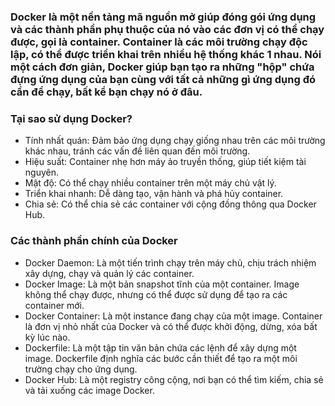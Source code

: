### Docker là một nền tảng mã nguồn mở giúp đóng gói ứng dụng và các thành phần phụ thuộc của nó vào các đơn vị có thể chạy được, gọi là container. Container là các môi trường chạy độc lập, có thể được triển khai trên nhiều hệ thống khác 1  nhau. Nói một cách đơn giản, Docker giúp bạn tạo ra những "hộp" chứa đựng ứng dụng của bạn cùng với tất cả những gì ứng dụng đó cần để chạy, bất kể bạn chạy nó ở đâu.

### Tại sao sử dụng Docker?
- Tính nhất quán: Đảm bảo ứng dụng chạy giống nhau trên các môi trường khác nhau, tránh các vấn đề liên quan đến môi trường.
- Hiệu suất: Container nhẹ hơn máy ảo truyền thống, giúp tiết kiệm tài nguyên.
- Mật độ: Có thể chạy nhiều container trên một máy chủ vật lý.
- Triển khai nhanh: Dễ dàng tạo, vận hành và phá hủy container.
- Chia sẻ: Có thể chia sẻ các container với cộng đồng thông qua Docker Hub.

### Các thành phần chính của Docker
- Docker Daemon: Là một tiến trình chạy trên máy chủ, chịu trách nhiệm xây dựng, chạy và quản lý các container.
- Docker Image: Là một bản snapshot tĩnh của một container. Image không thể chạy được, nhưng có thể được sử dụng để tạo ra các container mới.
- Docker Container: Là một instance đang chạy của một image. Container là đơn vị nhỏ nhất của Docker và có thể được khởi động, dừng, xóa bất kỳ lúc nào.
- Dockerfile: Là một tập tin văn bản chứa các lệnh để xây dựng một image. Dockerfile định nghĩa các bước cần thiết để tạo ra một môi trường chạy cho ứng dụng.
- Docker Hub: Là một registry công cộng, nơi bạn có thể tìm kiếm, chia sẻ và tải xuống các image Docker.